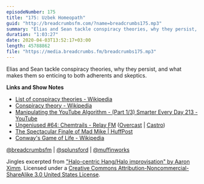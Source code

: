 ```yaml
---
episodeNumber: 175
title: "175: Uzbek Homeopath"
guid: "http://breadcrumbsfm.com/?name=breadcrumbs175.mp3"
summary: "Elias and Sean tackle conspiracy theories, why they persist, and what makes them so enticing to both adherents and skeptics."
duration: "1:03:27"
date: 2020-04-03T13:52:17+03:00
length: 45788862
file: "https://media.breadcrumbs.fm/breadcrumbs175.mp3"
---
```

Elias and Sean tackle conspiracy theories, why they persist, and what makes them so enticing to both adherents and skeptics.

**Links and Show Notes**
- [List of conspiracy theories - Wikipedia](https://en.wikipedia.org/wiki/List_of_conspiracy_theories)
- [Conspiracy theory - Wikipedia](https://en.wikipedia.org/wiki/Conspiracy_theory)
- [Manipulating the YouTube Algorithm - (Part 1/3) Smarter Every Day 213 - YouTube](https://www.youtube.com/watch?v=1PGm8LslEb4&feature=share)
- [Ungeniused #64: Chemtrails - Relay FM](http://relay.fm/ungeniused/64) ([Overcast](https://overcast.fm/+GuVVXO8e4) | [Castro](https://castro.fm/episode/ID1Pea))
- [The Spectacular Finale of Mad Mike | HuffPost](https://www.huffpost.com/entry/mad-mike-hughes-flat-earth_n_5e597924c5b60102211080c8)
- [Conway's Game of Life - Wikipedia](https://en.wikipedia.org/wiki/Conway%27s_Game_of_Life)

[@breadcrumbsfm](https://twitter.com/breadcrumbsfm) | [@splunsford](https://twitter.com/splunsford) | [@muffinworks](https://twitter.com/muffinworks)

Jingles excerpted from ["Halo-centric Hang/Halo improvisation" by Aaron Ximm](http://freemusicarchive.org/music/aaron_ximm/handpans_and_the_hang/). Licensed under a [Creative Commons Attribution-Noncommercial-ShareAlike 3.0 United States License](http://creativecommons.org/licenses/by-nc-sa/3.0/us/).